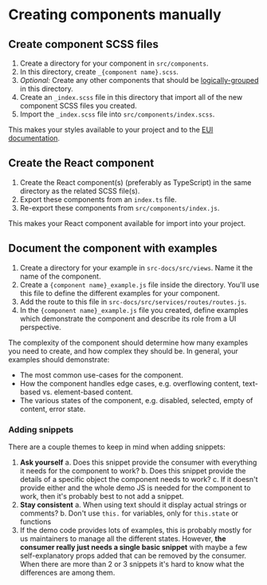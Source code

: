 # Creating components manually

## Create component SCSS files

1. Create a directory for your component in `src/components`.
2. In this directory, create `_{component name}.scss`.
3. _Optional:_ Create any other components that should be [logically-grouped][docs-logical-group] in this directory.
4. Create an `_index.scss` file in this directory that import all of the new component SCSS files you created.
5. Import the `_index.scss` file into `src/components/index.scss`.

This makes your styles available to your project and to the [EUI documentation][docs].

## Create the React component

1. Create the React component(s) (preferably as TypeScript) in the same directory as the related SCSS file(s).
2. Export these components from an `index.ts` file.
3. Re-export these components from `src/components/index.js`.

This makes your React component available for import into your project.

## Document the component with examples

1. Create a directory for your example in `src-docs/src/views`. Name it the name of the component.
2. Create a `{component name}_example.js` file inside the directory. You'll use this file to define the different examples for your component.
3. Add the route to this file in `src-docs/src/services/routes/routes.js`.
4. In the `{component name}_example.js` file you created, define examples which demonstrate the component and describe its role from a UI perspective.

The complexity of the component should determine how many examples you need to create, and how complex they should be. In general, your examples should demonstrate:

* The most common use-cases for the component.
* How the component handles edge cases, e.g. overflowing content, text-based vs. element-based content.
* The various states of the component, e.g. disabled, selected, empty of content, error state.

### Adding snippets
There are a couple themes to keep in mind when adding snippets:

1. **Ask yourself**
   a. Does this snippet provide the consumer with everything it needs for the component to work?
   b. Does this snippet provide the details of a specific object the component needs to work?
   c. If it doesn't provide either and the whole demo JS is needed for the component to work, then it's probably best to not add a snippet.
2. **Stay consistent**
   a. When using text should it display actual strings or comments?
   b. Don't use `this.` for variables, only for `this.state` or functions
3. If the demo code provides lots of examples, this is probably mostly for us maintainers to manage all the different states. However, **the consumer really just needs a single basic snippet** with maybe a few self-explanatory props added that can be removed by the consumer. When there are more than 2 or 3 snippets it's hard to know what the differences are among them.


[docs]: https://elastic.github.io/eui/
[docs-logical-group]: creating-components.md#logically-grouped-components

